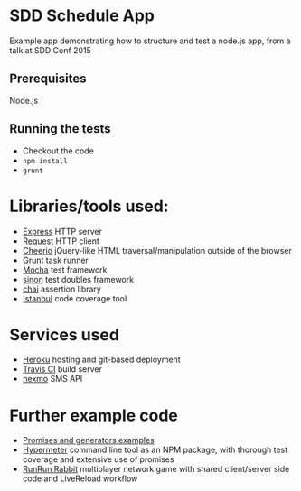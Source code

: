 # SDD Schedule App
Example app demonstrating how to structure and test a node.js app, from a talk at SDD Conf 2015

## Prerequisites
Node.js

## Running the tests
* Checkout the code
* ```npm install```
* ```grunt```

# Libraries/tools used:
* [Express](http://expressjs.com/) HTTP server
* [Request](https://github.com/request/request) HTTP client
* [Cheerio](http://cheeriojs.github.io/cheerio/) jQuery-like HTML traversal/manipulation outside of the browser
* [Grunt](http://gruntjs.com/) task runner
* [Mocha](http://mochajs.org/) test framework
* [sinon](http://sinonjs.org/) test doubles framework
* [chai](http://chaijs.com/) assertion library
* [Istanbul](https://github.com/gotwarlost/istanbul) code coverage tool

# Services used
* [Heroku](https://dashboard.heroku.com/) hosting and git-based deployment
* [Travis CI](https://travis-ci.org) build server
* [nexmo](https://www.nexmo.com/) SMS API

# Further example code
* [Promises and generators examples](https://gist.github.com/hgcummings/ffccddd0eeb0b671d919)
* [Hypermeter](https://github.com/hgcummings/hypermeter) command line tool as an NPM package, with thorough test coverage and extensive use of promises
* [RunRun Rabbit](https://github.com/hgcummings/runrun-rabbit) multiplayer network game with shared client/server side code and LiveReload workflow
